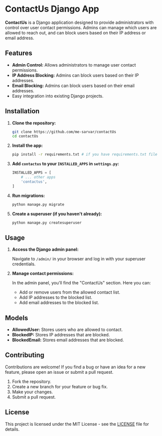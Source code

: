# ContactUs Django App

**ContactUs** is a Django application designed to provide administrators with control over user contact permissions. Admins can manage which users are allowed to reach out, and can block users based on their IP address or email address.

## Features

* **Admin Control:** Allows administrators to manage user contact permissions.
* **IP Address Blocking:** Admins can block users based on their IP addresses.
* **Email Blocking:** Admins can block users based on their email addresses.
* Easy integration into existing Django projects.

## Installation

1.  **Clone the repository:**

    ```bash
    git clone https://github.com/me-sarvar/contactUs
    cd contactUs
    ```

2.  **Install the app:**

    ```bash
    pip install -r requirements.txt # if you have requirements.txt file, if not skip this step
    ```

3.  **Add `contactus` to your `INSTALLED_APPS` in `settings.py`:**

    ```python
    INSTALLED_APPS = [
        # ... other apps
        'contactus',
    ]
    ```

4.  **Run migrations:**

    ```bash
    python manage.py migrate
    ```

5.  **Create a superuser (if you haven't already):**

    ```bash
    python manage.py createsuperuser
    ```

## Usage

1.  **Access the Django admin panel:**

    Navigate to `/admin/` in your browser and log in with your superuser credentials.

2.  **Manage contact permissions:**

    In the admin panel, you'll find the "ContactUs" section. Here you can:

    * Add or remove users from the allowed contact list.
    * Add IP addresses to the blocked list.
    * Add email addresses to the blocked list.

## Models

* **AllowedUser:** Stores users who are allowed to contact.
* **BlockedIP:** Stores IP addresses that are blocked.
* **BlockedEmail:** Stores email addresses that are blocked.

## Contributing

Contributions are welcome! If you find a bug or have an idea for a new feature, please open an issue or submit a pull request.

1.  Fork the repository.
2.  Create a new branch for your feature or bug fix.
3.  Make your changes.
4.  Submit a pull request.

## License

This project is licensed under the MIT License - see the [LICENSE](LICENSE) file for details.
